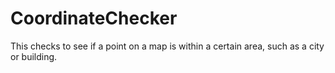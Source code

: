 # CoordinateChecker
 This checks to see if a point on a map is within a certain area, such as a city or building.
